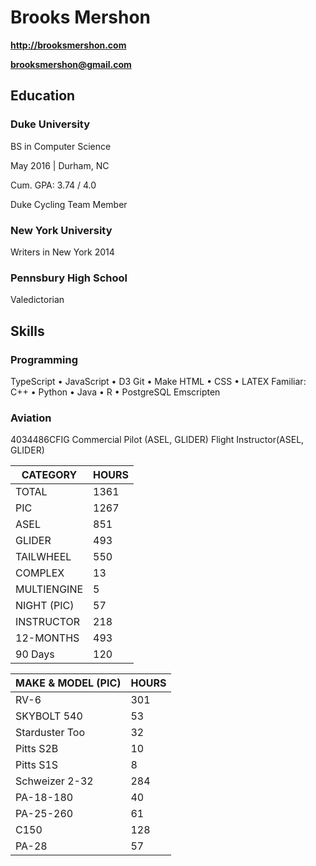 # Brooks Mershon

**http://brooksmershon.com**

**brooksmershon@gmail.com**

## Education

### Duke University
BS in Computer Science

May 2016 | Durham, NC

Cum. GPA: 3.74 / 4.0

Duke Cycling Team Member

### New York University

Writers in New York 2014

### Pennsbury High School

Valedictorian

## Skills

### Programming

TypeScript • JavaScript • D3
Git • Make
HTML • CSS • LATEX
Familiar:
C++ • Python • Java • R • PostgreSQL
Emscripten

### Aviation

4034486CFIG
Commercial Pilot (ASEL, GLIDER)
Flight Instructor(ASEL, GLIDER)

| CATEGORY  | HOURS |
| ------------- | ------------- |
| TOTAL  | 1361 |
| PIC  | 1267 |
| ASEL | 851  |
| GLIDER   | 493  |
| TAILWHEEL  | 550 |
| COMPLEX | 13  |
| MULTIENGINE | 5  |
| NIGHT (PIC)  | 57  |
| INSTRUCTOR  | 218 |
| 12-MONTHS  | 493 |
| 90 Days | 120 |

| MAKE & MODEL (PIC)  | HOURS |
| ------------- | ------------- |
| RV-6  | 301 |
| SKYBOLT 540  | 53 |
| Starduster Too | 32 |
| Pitts S2B | 10  |
| Pitts S1S | 8  |
| Schweizer 2-32  | 284 |
| PA-18-180  | 40 |
| PA-25-260  | 61 |
| C150  | 128 |
| PA-28  | 57 |


